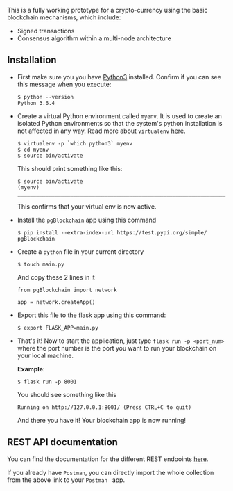 This is a fully working prototype for a crypto-currency using the basic blockchain mechanisms, which include:

- Signed transactions
- Consensus algorithm within a multi-node architecture

## Installation

- First make sure you you have [Python3](https://www.python.org/downloads/) installed. Confirm if you can see this message when you execute:

	```
	$ python --version
	Python 3.6.4
	```
- Create a virtual Python environment called `myenv`. It is used to create an isolated Python environments so that the system's python installation is not affected in any way. Read more about `virtualenv` [here](http://docs.python-guide.org/en/latest/dev/virtualenvs/).

	```
	$ virtualenv -p `which python3` myenv
	$ cd myenv
	$ source bin/activate
	```
	This should print something like this:

	```
	$ source bin/activate
	(myenv) ___________________________________________________________________
	
	```
	This confirms that your virtual env is now active.
	
- Install the `pgBlockchain` app using this command

	```
	$ pip install --extra-index-url https://test.pypi.org/simple/ pgBlockchain
	```
	
- Create a `python` file in your current directory

	```
	$ touch main.py
	```
	
	And copy these 2 lines in it
	
	```
	from pgBlockchain import network

	app = network.createApp()
	```

- Export this file to the flask app using this command:

	```
	$ export FLASK_APP=main.py
	```
	
- That's it! Now to start the application, just type `flask run -p <port_num>` where the port number is the port you want to run your blockchain on your local machine. 

	**Example**:
	
	```
	$ flask run -p 8001
	```
	
	You should see something like this
	
	```
	Running on http://127.0.0.1:8001/ (Press CTRL+C to quit)
	```
	
	And there you have it! Your blockchain app is now running!

## REST API documentation

You can find the documentation for the different REST endpoints [here](https://documenter.getpostman.com/view/2104227/RWEdt1Cb).

If you already have `Postman`, you can directly import the whole collection from the above link to your `Postman ` app. 
